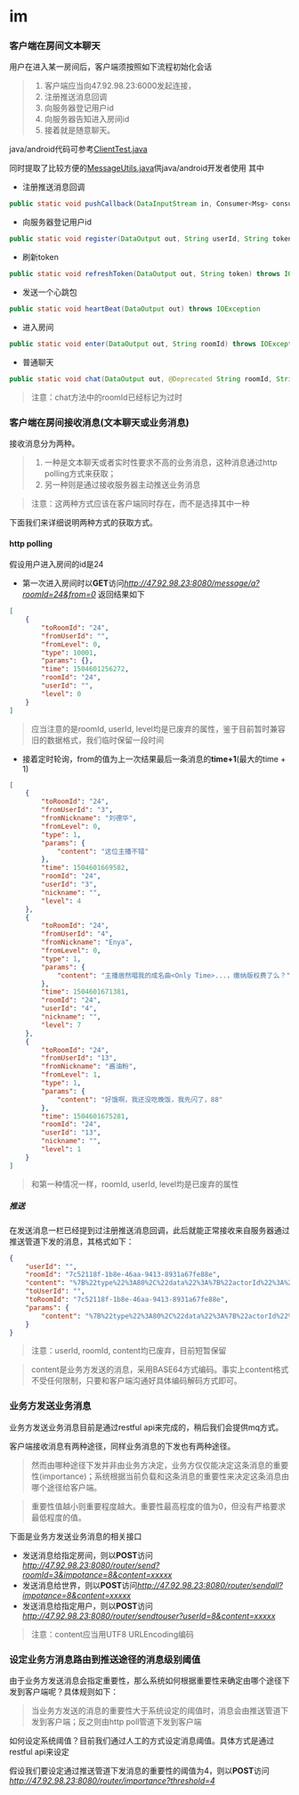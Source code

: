 # im
### 客户端在房间文本聊天
用户在进入某一房间后，客户端须按照如下流程初始化会话
> 1. 客户端应当向47.92.98.23:6000发起连接，
> 1. 注册推送消息回调
> 1. 向服务器登记用户id
> 1. 向服务器告知进入房间id
> 1. 接着就是随意聊天。

java/android代码可参考[ClientTest.java](https://github.com/nako-ruru/im/blob/master/connector/src/test/java/ClientTest.java "ClientTest.java")

同时提取了比较方便的[MessageUtils.java](https://github.com/nako-ruru/im/blob/master/performance_test/src/main/java/com/mycompany/im/util/MessageUtils.java "MessageUtils.java")供java/android开发者使用
其中
- 注册推送消息回调
```java
public static void pushCallback(DataInputStream in, Consumer<Msg> consumer, Consumer<Exception> eConsumer)
```
- 向服务器登记用户id
```java
public static void register(DataOutput out, String userId, String token, String clientVersion) throws IOException
```
- 刷新token
```java
public static void refreshToken(DataOutput out, String token) throws IOException
```
- 发送一个心跳包
```java
public static void heartBeat(DataOutput out) throws IOException
```
- 进入房间
```java
public static void enter(DataOutput out, String roomId) throws IOException
```
- 普通聊天
```java
public static void chat(DataOutput out, @Deprecated String roomId, String content, String nickname, int level) throws IOException
```
> 注意：chat方法中的roomId已经标记为过时

### 客户端在房间接收消息(文本聊天或业务消息)
接收消息分为两种。
> 1. 一种是文本聊天或者实时性要求不高的业务消息，这种消息通过http polling方式来获取；
> 1. 另一种则是通过接收服务器主动推送业务消息

> 注意：这两种方式应该在客户端同时存在，而不是选择其中一种

下面我们来详细说明两种方式的获取方式。
#### http polling
假设用户进入房间的id是24
- 第一次进入房间时以**GET**访问*http://47.92.98.23:8080/message/a?roomId=24&from=0*
返回结果如下
```json
[
    {
        "toRoomId": "24",
        "fromUserId": "",
        "fromLevel": 0,
        "type": 10001,
        "params": {},
        "time": 1504601256272,
        "roomId": "24",
        "userId": "",
        "level": 0
    }
]
```
> 应当注意的是roomId, userId, level均是已废弃的属性，鉴于目前暂时兼容旧的数据格式，我们临时保留一段时间
- 接着定时轮询，from的值为上一次结果最后一条消息的**time+1**(最大的time + 1)
```json
[
    {
        "toRoomId": "24",
        "fromUserId": "3",
        "fromNickname": "刘德华",
        "fromLevel": 0,
        "type": 1,
        "params": {
            "content": "这位主播不错"
        },
        "time": 1504601669582,
        "roomId": "24",
        "userId": "3",
        "nickname": "",
        "level": 4
    },
    {
        "toRoomId": "24",
        "fromUserId": "4",
        "fromNickname": "Enya",
        "fromLevel": 0,
        "type": 1,
        "params": {
            "content": "主播居然唱我的成名曲<Only Time>...，缴纳版权费了么？"
        },
        "time": 1504601671381,
        "roomId": "24",
        "userId": "4",
        "nickname": "",
        "level": 7
    },
    {
        "toRoomId": "24",
        "fromUserId": "13",
        "fromNickname": "酱油粉",
        "fromLevel": 1,
        "type": 1,
        "params": {
            "content": "好饿啊，我还没吃晚饭，我先闪了，88"
        },
        "time": 1504601675281,
        "roomId": "24",
        "userId": "13",
        "nickname": "",
        "level": 1
    }
]
```
> 和第一种情况一样，roomId, userId, level均是已废弃的属性

##### 推送
在发送消息一栏已经提到过注册推送消息回调，此后就能正常接收来自服务器通过推送管道下发的消息，其格式如下：
```json
{
    "userId": "",
    "roomId": "7c52118f-1b8e-46aa-9413-8931a67fe88e",
    "content": "%7B%22type%22%3A80%2C%22data%22%3A%7B%22actorId%22%3A%2227%22%7D%7D",
    "toUserId": "",
    "toRoomId": "7c52118f-1b8e-46aa-9413-8931a67fe88e",
    "params": {
        "content": "%7B%22type%22%3A80%2C%22data%22%3A%7B%22actorId%22%3A%2227%22%7D%7D"
    }
}
```
> 注意：userId, roomId, content均已废弃，目前短暂保留

> content是业务方发送的消息，采用BASE64方式编码。事实上content格式不受任何限制，只要和客户端沟通好具体编码解码方式即可。

### 业务方发送业务消息
业务方发送业务消息目前是通过restful api来完成的，稍后我们会提供mq方式。

客户端接收消息有两种途径，同样业务消息的下发也有两种途径。
> 然而由哪种途径下发并非由业务方决定，业务方仅仅能决定这条消息的重要性(importance)；系统根据当前负载和这条消息的重要性来决定这条消息由哪个途径给客户端。

> 重要性值越小则重要程度越大。重要性最高程度的值为0，但没有严格要求最低程度的值。

下面是业务方发送业务消息的相关接口
- 发送消息给指定房间，则以**POST**访问*http://47.92.98.23:8080/router/send?roomId=3&impotance=8&content=xxxxx*
- 发送消息给世界，则以**POST**访问*http://47.92.98.23:8080/router/sendall?impotance=8&content=xxxxx*
- 发送消息给指定用户，则以**POST**访问*http://47.92.98.23:8080/router/sendtouser?userId=8&content=xxxxx*

>注意：content应当用UTF8 URLEncoding编码

### 设定业务方消息路由到推送途径的消息级别阈值
由于业务方发送消息会指定重要性，那么系统如何根据重要性来确定由哪个途径下发到客户端呢？具体规则如下：
> 当业务方发送的消息的重要性大于系统设定的阈值时，消息会由推送管道下发到客户端；反之则由http poll管道下发到客户端

如何设定系统阈值？目前我们通过人工的方式设定消息阈值。具体方式是通过restful api来设定

假设我们要设定通过推送管道下发消息的重要性的阈值为4，则以**POST**访问
*http://47.92.98.23:8080/router/importance?threshold=4*

